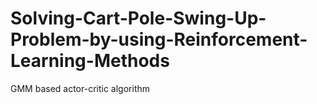 # Solving-Cart-Pole-Swing-Up-Problem-by-using-Reinforcement-Learning-Methods
GMM based actor-critic algorithm
